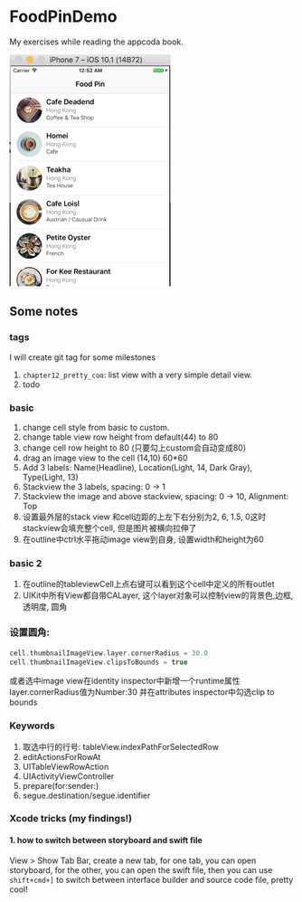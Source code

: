 # FoodPinDemo
My exercises while reading the appcoda book.

![](foodpin_ch12.png)

## Some notes

### tags
I will create git tag for some milestones

1. `chapter12_pretty_coo`: list view with a very simple detail view.
2. todo

### basic
1. change cell style from basic to custom.
2. change table view row height from default(44) to 80
3. change cell row height to 80 (只要勾上custom会自动变成80)
4. drag an image view to the cell (14,10) 60*60
5. Add 3 labels: Name(Headline), Location(Light, 14, Dark Gray), Type(Light, 13)
6. Stackview the 3 labels, spacing: 0 -> 1
7. Stackview the image and above stackview, spacing: 0 -> 10, Alignment: Top
8. 设置最外层的stack view 和cell边距的上左下右分别为2, 6, 1.5, 0这时stackview会填充整个cell, 但是图片被横向拉伸了
9. 在outline中ctrl水平拖动image view到自身, 设置width和height为60

### basic 2

1. 在outline的tableviewCell上点右键可以看到这个cell中定义的所有outlet
2. UIKit中所有View都自带CALayer, 这个layer对象可以控制view的背景色,边框, 透明度, 圆角

### 设置圆角:

```swift
cell.thumbnailImageView.layer.cornerRadius = 30.0
cell.thumbnailImageView.clipsToBounds = true                                                                                             
```
或者选中image view在identity inspector中新增一个runtime属性layer.cornerRadius值为Number:30
并在attributes inspector中勾选clip to bounds

### Keywords

1. 取选中行的行号: tableView.indexPathForSelectedRow
2. editActionsForRowAt
3. UITableViewRowAction
4. UIActivityViewController
5. prepare(for:sender:)
6. segue.destination/segue.identifier

### Xcode tricks (my findings!)

#### 1. how to switch between storyboard and swift file
View > Show Tab Bar, create a new tab, for one tab, you can open storyboard, for the other, you can open the swift file, then you can use `shift+cmd+]` to switch between interface builder and source code file, pretty cool!



